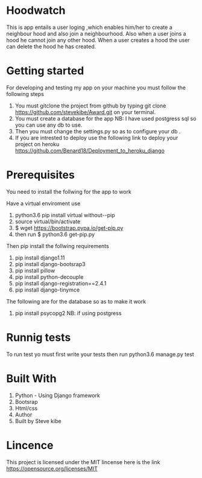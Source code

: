 # Hoodwatch
This is app entails a user loging ,which enables him/her to create a neighbour hood and also join a neighbourhood. Also when a user joins a hood he cannot join any other hood. When a user creates a hood the user can delete the hood he has created.
# Getting started
For developing and testing my app on your machine you must follow the following steps

1. You must gitclone the project from github by typing git clone https://github.com/stevekibe/Award.git on your terminal.
2. You must create a database for the app    NB: I have used postgress sql so you can use any db to use.
3. Then you must change the settings.py so as to configure your db .
4. If you are intrested to deploy use the following link to deploy your project on heroku https://github.com/Benard18/Deployment_to_heroku_django
# Prerequisites
You need to install the follwing for the app to work

Have a virtual enviroment use
1. python3.6 pip install virtual without--pip
2. source virtual/bin/activate
3. $ wget https://bootstrap.pypa.io/get-pip.py
4. then run $ python3.6 get-pip.py

Then pip install the follwing requirements
1. pip install django1.11
2. pip install django-bootsrap3
3. pip install pillow
4. pip install python-decouple
5. pip install django-registration==2.4.1
6. pip install django-tinymce

The following are for the database so as to make it work
1. pip install psycopg2 NB: if using postgress
# Runnig tests
To run test yo must first write your tests then run python3.6 manage.py test

# Built With
1. Python - Using Django framework
2. Bootsrap
4. Html/css
5. Author
6. Built by Steve kibe

# Lincence
This project is licensed under the MIT lincense here is the link https://opensource.org/licenses/MIT
